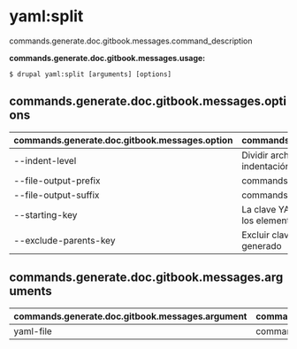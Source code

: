 # yaml:split
commands.generate.doc.gitbook.messages.command_description

**commands.generate.doc.gitbook.messages.usage:**
```
$ drupal yaml:split [arguments] [options] 
```

## commands.generate.doc.gitbook.messages.options
commands.generate.doc.gitbook.messages.option | commands.generate.doc.gitbook.messages.details
-------|-------------
--indent-level | Dividir archivo YAML usando un nivel específico de indentación
--file-output-prefix | commands.yaml.split.options.file-output-prefix
--file-output-suffix | commands.yaml.split.options.file-output-suffix
--starting-key | La clave YAML desde donde se empezará a extraer los elementos parciales
--exclude-parents-key | Excluir claves padre en el nombre del archivo generado

## commands.generate.doc.gitbook.messages.arguments
commands.generate.doc.gitbook.messages.argument | commands.generate.doc.gitbook.messages.details
---------|-------------
yaml-file | commands.yaml.split.value.arguments.yaml-file
